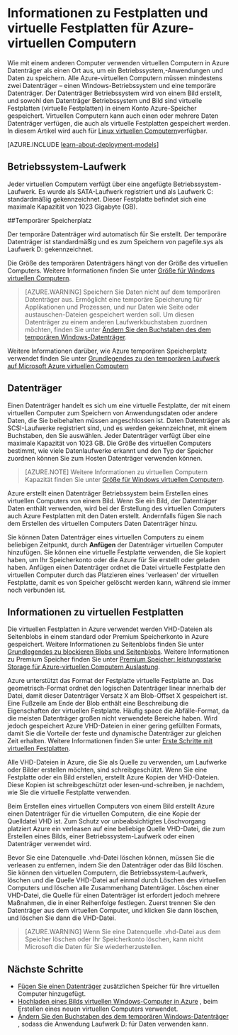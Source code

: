 <properties
    pageTitle="Informationen zu Festplatten und virtuelle Festplatten für Windows virtuellen Computern | Microsoft Azure"
    description="Lernen Sie die Grundlagen der Datenträger und in Azure-virtuellen Computern virtuellen Festplatten für Windows."
    services="virtual-machines-windows"
    documentationCenter=""
    authors="cynthn"
    manager="timlt"
    editor="tysonn"
    tags="azure-resource-manager,azure-service-management"/>

<tags
    ms.service="virtual-machines-windows"
    ms.workload="infrastructure-services"
    ms.tgt_pltfrm="vm-windows"
    ms.devlang="na"
    ms.topic="article"
    ms.date="09/27/2016"
    ms.author="cynthn"/>

# <a name="about-disks-and-vhds-for-azure-virtual-machines"></a>Informationen zu Festplatten und virtuelle Festplatten für Azure-virtuellen Computern

Wie mit einem anderen Computer verwenden virtuellen Computern in Azure Datenträger als einen Ort aus, um ein Betriebssystem,-Anwendungen und Daten zu speichern. Alle Azure-virtuellen Computern müssen mindestens zwei Datenträger – einen Windows-Betriebssystem und eine temporäre Datenträger. Der Datenträger Betriebssystem wird von einem Bild erstellt, und sowohl den Datenträger Betriebssystem und Bild sind virtuelle Festplatten (virtuelle Festplatten) in einem Konto Azure-Speicher gespeichert. Virtuellen Computern kann auch einen oder mehrere Daten Datenträger verfügen, die auch als virtuelle Festplatten gespeichert werden. In diesem Artikel wird auch für [Linux virtuellen Computern](virtual-machines-linux-about-disks-vhds.md)verfügbar.

[AZURE.INCLUDE [learn-about-deployment-models](../../includes/learn-about-deployment-models-both-include.md)]



## <a name="operating-system-disk"></a>Betriebssystem-Laufwerk

Jeder virtuellen Computern verfügt über eine angefügte Betriebssystem-Laufwerk. Es wurde als SATA-Laufwerk registriert und als Laufwerk C: standardmäßig gekennzeichnet. Dieser Festplatte befindet sich eine maximale Kapazität von 1023 Gigabyte (GB). 

##<a name="temporary-disk"></a>Temporärer Speicherplatz

Der temporäre Datenträger wird automatisch für Sie erstellt. Der temporäre Datenträger ist standardmäßig und es zum Speichern von pagefile.sys als Laufwerk D: gekennzeichnet. 

Die Größe des temporären Datenträgers hängt von der Größe des virtuellen Computers. Weitere Informationen finden Sie unter [Größe für Windows virtuellen Computern](virtual-machines-windows-sizes.md).

>[AZURE.WARNING] Speichern Sie Daten nicht auf dem temporären Datenträger aus. Ermöglicht eine temporäre Speicherung für Applikationen und Prozessen, und nur Daten wie Seite oder austauschen-Dateien gespeichert werden soll. Um diesen Datenträger zu einem anderen Laufwerkbuchstaben zuordnen möchten, finden Sie unter [Ändern Sie den Buchstaben des dem temporären Windows-Datenträger](virtual-machines-windows-classic-change-drive-letter.md).

Weitere Informationen darüber, wie Azure temporären Speicherplatz verwendet finden Sie unter [Grundlegendes zu den temporären Laufwerk auf Microsoft Azure virtuellen Computern](https://blogs.msdn.microsoft.com/mast/2013/12/06/understanding-the-temporary-drive-on-windows-azure-virtual-machines/)

## <a name="data-disk"></a>Datenträger

Einen Datenträger handelt es sich um eine virtuelle Festplatte, der mit einem virtuellen Computer zum Speichern von Anwendungsdaten oder andere Daten, die Sie beibehalten müssen angeschlossen ist. Daten Datenträger als SCSI-Laufwerke registriert sind, und es werden gekennzeichnet, mit einem Buchstaben, den Sie auswählen.  Jeder Datenträger verfügt über eine maximale Kapazität von 1023 GB. Die Größe des virtuellen Computers bestimmt, wie viele Datenlaufwerke erkannt und den Typ der Speicher zuordnen können Sie zum Hosten Datenträger verwenden können.

>[AZURE.NOTE] Weitere Informationen zu virtuellen Computern Kapazität finden Sie unter [Größe für Windows virtuellen Computern](virtual-machines-windows-sizes.md).

Azure erstellt einen Datenträger Betriebssystem beim Erstellen eines virtuellen Computers von einem Bild. Wenn Sie ein Bild, der Datenträger Daten enthält verwenden, wird bei der Erstellung des virtuellen Computers auch Azure Festplatten mit den Daten erstellt. Andernfalls fügen Sie nach dem Erstellen des virtuellen Computers Daten Datenträger hinzu.

Sie können Daten Datenträger eines virtuellen Computers zu einem beliebigen Zeitpunkt, durch **Anfügen** der Datenträger virtuellen Computer hinzufügen. Sie können eine virtuelle Festplatte verwenden, die Sie kopiert haben, um Ihr Speicherkonto oder die Azure für Sie erstellt oder geladen haben. Anfügen einen Datenträger ordnet die Datei virtuelle Festplatte den virtuellen Computer durch das Platzieren eines 'verleasen' der virtuellen Festplatte, damit es von Speicher gelöscht werden kann, während sie immer noch verbunden ist.

## <a name="about-vhds"></a>Informationen zu virtuellen Festplatten

Die virtuellen Festplatten in Azure verwendet werden VHD-Dateien als Seitenblobs in einem standard oder Premium Speicherkonto in Azure gespeichert. Weitere Informationen zu Seitenblobs finden Sie unter [Grundlegendes zu blockieren Blobs und Seitenblobs](https://msdn.microsoft.com/library/ee691964.aspx). Weitere Informationen zu Premium Speicher finden Sie unter [Premium Speicher: leistungsstarke Storage für Azure-virtuellen Computern Auslastung](../storage/storage-premium-storage.md).

Azure unterstützt das Format der Festplatte virtuelle Festplatte an. Das geometrisch-Format ordnet den logischen Datenträger linear innerhalb der Datei, damit dieser Datenträger Versatz X am Blob-Offset X gespeichert ist. Eine Fußzeile am Ende der Blob enthält eine Beschreibung die Eigenschaften der virtuellen Festplatte. Häufig space die Abfälle-Format, da die meisten Datenträger großen nicht verwendete Bereiche haben. Wird jedoch gespeichert Azure VHD-Dateien in einer gering gefüllten Formats, damit Sie die Vorteile der feste und dynamische Datenträger zur gleichen Zeit erhalten. Weitere Informationen finden Sie unter [Erste Schritte mit virtuellen Festplatten](https://technet.microsoft.com/library/dd979539.aspx).

Alle VHD-Dateien in Azure, die Sie als Quelle zu verwenden, um Laufwerke oder Bilder erstellen möchten, sind schreibgeschützt. Wenn Sie eine Festplatte oder ein Bild erstellen, erstellt Azure Kopien der VHD-Dateien. Diese Kopien ist schreibgeschützt oder lesen-und-schreiben, je nachdem, wie Sie die virtuelle Festplatte verwenden.

Beim Erstellen eines virtuellen Computers von einem Bild erstellt Azure einen Datenträger für die virtuellen Computern, die eine Kopie der Quelldatei VHD ist. Zum Schutz vor unbeabsichtigtes Löschvorgang platziert Azure ein verleasen auf eine beliebige Quelle VHD-Datei, die zum Erstellen eines Bilds, einer Betriebssystem-Laufwerk oder einen Datenträger verwendet wird.

Bevor Sie eine Datenquelle .vhd-Datei löschen können, müssen Sie die verleasen zu entfernen, indem Sie den Datenträger oder das Bild löschen. Sie können den virtuellen Computern, die Betriebssystem-Laufwerk, löschen und die Quelle VHD-Datei auf einmal durch Löschen des virtuellen Computers und löschen alle Zusammenhang Datenträger. Löschen einer VHD-Datei, die Quelle für einen Datenträger ist erfordert jedoch mehrere Maßnahmen, die in einer Reihenfolge festlegen. Zuerst trennen Sie den Datenträger aus dem virtuellen Computer, und klicken Sie dann löschen, und löschen Sie dann die VHD-Datei.

>[AZURE.WARNING] Wenn Sie eine Datenquelle .vhd-Datei aus dem Speicher löschen oder Ihr Speicherkonto löschen, kann nicht Microsoft die Daten für Sie wiederherzustellen.



## <a name="next-steps"></a>Nächste Schritte
-  [Fügen Sie einen Datenträger](virtual-machines-windows-attach-disk-portal.md) zusätzlichen Speicher für Ihre virtuellen Computer hinzugefügt.
-  [Hochladen eines Bilds virtuellen Windows-Computer in Azure](virtual-machines-windows-upload-image.md) , beim Erstellen eines neuen virtuellen Computers verwendet.
-  [Ändern Sie den Buchstaben des dem temporären Windows-Datenträger](virtual-machines-windows-classic-change-drive-letter.md) , sodass die Anwendung Laufwerk D: für Daten verwenden kann.
